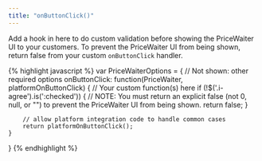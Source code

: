 ```yaml
---
title: "onButtonClick()"
---
```


Add a hook in here to do custom validation before showing the PriceWaiter UI to your customers. To prevent the PriceWaiter UI from being shown, return false from your custom `onButtonClick` handler.

{% highlight javascript %}
var PriceWaiterOptions = {
    // Not shown: other required options
    onButtonClick: function(PriceWaiter, platformOnButtonClick) {
        // Your custom function(s) here
        if (!$('.i-agree').is(':checked')) {
            // NOTE: You must return an explicit false (not 0, null, or "") to prevent the PriceWaiter UI from being shown.
            return false;
        }

        // allow platform integration code to handle common cases
        return platformOnButtonClick();
    }
}
{% endhighlight %}
